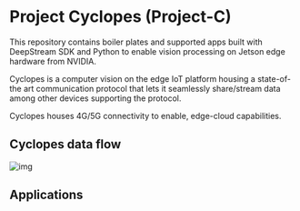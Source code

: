 # Project Cyclopes (Project-C)
This repository contains boiler plates and supported apps built with DeepStream SDK and Python to enable vision processing on Jetson edge hardware from NVIDIA. 

Cyclopes is a computer vision on the edge IoT platform housing a state-of-the art communication protocol that lets it seamlessly share/stream data among other devices supporting the protocol. 

Cyclopes houses 4G/5G connectivity to enable, edge-cloud capabilities.

## Cyclopes data flow

![img](https://drive.google.com/uc?export=view&id=1EAH99uxoS3PXX5BIve9uNb3qz7ao4wbE)

## Applications

